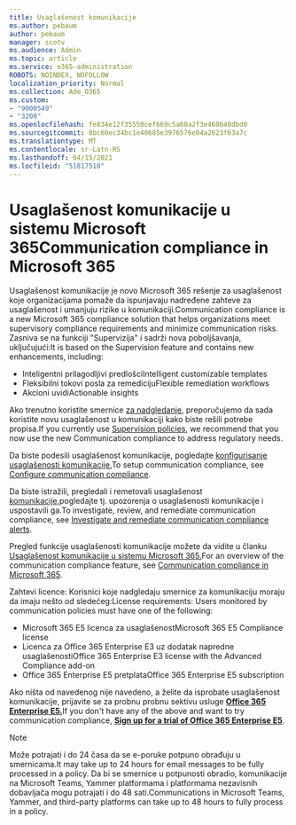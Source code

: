 ```yaml
---
title: Usaglašenost komunikacije
ms.author: pebaum
author: pebaum
manager: scotv
ms.audience: Admin
ms.topic: article
ms.service: o365-administration
ROBOTS: NOINDEX, NOFOLLOW
localization_priority: Normal
ms.collection: Adm_O365
ms.custom:
- "9000549"
- "3208"
ms.openlocfilehash: fe834e12f35550cef669c5a60a2f3e460648dbd0
ms.sourcegitcommit: 8bc60ec34bc1e40685e3976576e04a2623f63a7c
ms.translationtype: MT
ms.contentlocale: sr-Latn-RS
ms.lasthandoff: 04/15/2021
ms.locfileid: "51817510"
---
```

# <a name="communication-compliance-in-microsoft-365"></a><span data-ttu-id="b6beb-102">Usaglašenost komunikacije u sistemu Microsoft 365</span><span class="sxs-lookup"><span data-stu-id="b6beb-102">Communication compliance in Microsoft 365</span></span>

<span data-ttu-id="b6beb-103">Usaglašenost komunikacije je novo Microsoft 365 rešenje za usaglašenost koje organizacijama pomaže da ispunjavaju nadređene zahteve za usaglašenost i umanjuju rizike u komunikaciji.</span><span class="sxs-lookup"><span data-stu-id="b6beb-103">Communication compliance is a new Microsoft 365 compliance solution that helps organizations meet supervisory compliance requirements and minimize communication risks.</span></span> <span data-ttu-id="b6beb-104">Zasniva se na funkciji "Supervizija" i sadrži nova poboljšavanja, uključujući:</span><span class="sxs-lookup"><span data-stu-id="b6beb-104">It is based on the Supervision feature and contains new enhancements, including:</span></span>

- <span data-ttu-id="b6beb-105">Inteligentni prilagodljivi predlošci</span><span class="sxs-lookup"><span data-stu-id="b6beb-105">Intelligent customizable templates</span></span>
- <span data-ttu-id="b6beb-106">Fleksibilni tokovi posla za remediciju</span><span class="sxs-lookup"><span data-stu-id="b6beb-106">Flexible remediation workflows</span></span>
- <span data-ttu-id="b6beb-107">Akcioni uvidi</span><span class="sxs-lookup"><span data-stu-id="b6beb-107">Actionable insights</span></span>

<span data-ttu-id="b6beb-108">Ako trenutno koristite smernice [za nadgledanje](https://docs.microsoft.com/microsoft-365/compliance/supervision-policies), preporučujemo da sada koristite novu usaglašenost u komunikaciji kako biste rešili potrebe propisa.</span><span class="sxs-lookup"><span data-stu-id="b6beb-108">If you currently use [Supervision policies](https://docs.microsoft.com/microsoft-365/compliance/supervision-policies), we recommend that you now use the new Communication compliance to address regulatory needs.</span></span>

<span data-ttu-id="b6beb-109">Da biste podesili usaglašenost komunikacije, pogledajte [konfigurisanje usaglašenosti komunikacije.](https://docs.microsoft.com/microsoft-365/compliance/communication-compliance-configure)</span><span class="sxs-lookup"><span data-stu-id="b6beb-109">To setup communication compliance, see [Configure communication compliance](https://docs.microsoft.com/microsoft-365/compliance/communication-compliance-configure).</span></span>

<span data-ttu-id="b6beb-110">Da biste istražili, pregledali i remetovali usaglašenost [komunikacije,](https://docs.microsoft.com/microsoft-365/compliance/communication-compliance-investigate-remediate)pogledajte tj. upozorenja o usaglašenosti komunikacije i uspostavili ga.</span><span class="sxs-lookup"><span data-stu-id="b6beb-110">To investigate, review, and remediate communication compliance, see [Investigate and remediate communication compliance alerts](https://docs.microsoft.com/microsoft-365/compliance/communication-compliance-investigate-remediate).</span></span>

<span data-ttu-id="b6beb-111">Pregled funkcije usaglašenosti komunikacije možete da vidite u članku [Usaglašenost komunikacije u sistemu Microsoft 365.](https://docs.microsoft.com/microsoft-365/compliance/communication-compliance)</span><span class="sxs-lookup"><span data-stu-id="b6beb-111">For an overview of the communication compliance feature, see [Communication compliance in Microsoft 365](https://docs.microsoft.com/microsoft-365/compliance/communication-compliance).</span></span>

<span data-ttu-id="b6beb-112">Zahtevi licence: Korisnici koje nadgledaju smernice za komunikaciju moraju da imaju nešto od sledećeg:</span><span class="sxs-lookup"><span data-stu-id="b6beb-112">License requirements: Users monitored by communication policies must have one of the following:</span></span>

- <span data-ttu-id="b6beb-113">Microsoft 365 E5 licenca za usaglašenost</span><span class="sxs-lookup"><span data-stu-id="b6beb-113">Microsoft 365 E5 Compliance license</span></span>
- <span data-ttu-id="b6beb-114">Licenca za Office 365 Enterprise E3 uz dodatak napredne usaglašenosti</span><span class="sxs-lookup"><span data-stu-id="b6beb-114">Office 365 Enterprise E3 license with the Advanced Compliance add-on</span></span>
- <span data-ttu-id="b6beb-115">Office 365 Enterprise E5 pretplata</span><span class="sxs-lookup"><span data-stu-id="b6beb-115">Office 365 Enterprise E5 subscription</span></span>

<span data-ttu-id="b6beb-116">Ako ništa od navedenog nije navedeno, a želite da isprobate usaglašenost komunikacije, prijavite se za probnu probnu sektivu usluge **[Office 365 Enterprise E5.](https://go.microsoft.com/fwlink/p/?LinkID=698279)**</span><span class="sxs-lookup"><span data-stu-id="b6beb-116">If you don't have any of the above and want to try communication compliance, **[Sign up for a trial of Office 365 Enterprise E5](https://go.microsoft.com/fwlink/p/?LinkID=698279)**.</span></span>

> [!NOTE]
> <span data-ttu-id="b6beb-117">Može potrajati i do 24 časa da se e-poruke potpuno obrađuju u smernicama.</span><span class="sxs-lookup"><span data-stu-id="b6beb-117">It may take up to 24 hours for email messages to be fully processed in a policy.</span></span> <span data-ttu-id="b6beb-118">Da bi se smernice u potpunosti obradio, komunikacije na Microsoft Teams, Yammer platformama i platformama nezavisnih dobavljača mogu potrajati i do 48 sati.</span><span class="sxs-lookup"><span data-stu-id="b6beb-118">Communications in Microsoft Teams, Yammer, and third-party platforms can take up to 48 hours to fully process in a policy.</span></span>
